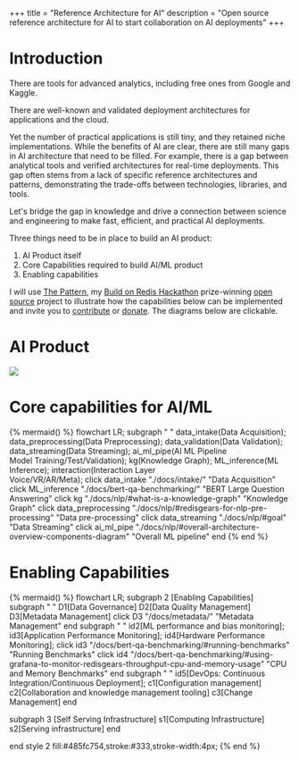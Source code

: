 +++
title = "Reference Architecture for AI"
description = "Open source reference architecture for AI to start collaboration on AI deployments"
+++

# Introduction 
  
There are tools for advanced analytics, including free ones from Google and Kaggle.

There are well-known and validated deployment architectures for applications and the cloud.

Yet the number of practical applications is still tiny, and they retained niche implementations.
While the benefits of AI are clear, there are still many gaps in AI architecture that need to be filled. For example, there is a gap between analytical tools and verified architectures for real-time deployments. This gap often stems from a lack of specific reference architectures and patterns, demonstrating the trade-offs between technologies, libraries, and tools.

Let's bridge the gap in knowledge and drive a connection between science and engineering to make fast, efficient, and practical AI deployments.

Three things need to be in place to build an AI product:

1) AI Product itself
2) Core Capabilities required to build AI/ML product
3) Enabling capabilities

I will use [The Pattern](https://thepattern.digital/), my [Build on Redis Hackathon](https://redis.com/blog/build-on-redis-hackathon-winners/) prize-winning [open source](https://github.com/applied-knowledge-systems/the-pattern) project to illustrate how the capabilities below can be implemented and invite you to [contribute](/docs/contribution/) or [donate](/docs/donate).
The diagrams below are clickable.

# AI Product

<a href="./docs/ai-product/"><img src="/images/ai_product.drawio.svg" /></a>

# Core capabilities for AI/ML 

{% mermaid() %}
flowchart LR; 
subgraph " "
  data_intake(Data Acquisition);
  data_preprocessing(Data Preprocessing);
  data_validation(Data Validation);
  data_streaming(Data Streaming);
  ai_ml_pipe(AI ML Pipeline <br/> Model Training/Test/Validation);
  kg(Knowledge Graph);
  ML_inference(ML Inference);
  interaction(Interaction Layer<br/>Voice/VR/AR/Meta);
  click data_intake "./docs/intake/" "Data Acquisition"
  click ML_inference "./docs/bert-qa-benchmarking/" "BERT Large Question Answering"
  click kg "./docs/nlp/#what-is-a-knowledge-graph" "Knowledge Graph"
  click data_preprocessing "./docs/nlp/#redisgears-for-nlp-pre-processing" "Data pre-processing"
  click data_streaming "./docs/nlp/#goal" "Data Streaming"
  click ai_ml_pipe "./docs/nlp/#overall-architecture-overview-components-diagram" "Overall ML pipeline"
end
{% end %}
# Enabling Capabilities 

{% mermaid() %}
flowchart LR;
subgraph 2 [Enabling Capabilities]
  subgraph " "
D1[Data Governance]
D2[Data Quality Management]
D3[Metadata Management]
click D3 "/docs/metadata/" "Metadata Management"
end
subgraph " "
  id2[ML performance and bias monitoring];
  id3[Application Performance Monitoring];
  id4[Hardware Performance Monitoring];
  click id3 "/docs/bert-qa-benchmarking/#running-benchmarks" "Running Benchmarks"
  click id4 "/docs/bert-qa-benchmarking/#using-grafana-to-monitor-redisgears-throughput-cpu-and-memory-usage" "CPU and Memory Benchmarks"
end
subgraph " "
  id5[DevOps: Continuous Integration/Continuous Deployment];
  c1[Configuration management]
  c2[Collaboration and knowledge management tooling]
  c3[Change Management]
end 
  
  subgraph 3 [Self Serving Infrastructure]
    s1[Computing Infrastructure]
    s2[Serving infrastructure]
  end

  end
  style 2 fill:#485fc754,stroke:#333,stroke-width:4px;
{% end %}